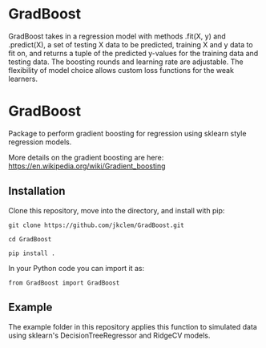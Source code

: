 # GradBoost
GradBoost takes in a regression model with methods .fit(X, y) and .predict(X), a set of testing X data to be predicted, training X and y data to fit on, and returns a tuple of the predicted y-values for the training data and testing data. The boosting rounds and learning rate are adjustable. The flexibility of model choice allows custom loss functions for the weak learners.

# GradBoost
Package to perform gradient boosting for regression using sklearn style regression models.

More details on the gradient boosting are here: https://en.wikipedia.org/wiki/Gradient_boosting

## Installation

Clone this repository, move into the directory, and install with pip:

`git clone https://github.com/jkclem/GradBoost.git`

`cd GradBoost`

`pip install .`

In your Python code you can import it as:

`from GradBoost import GradBoost`

## Example

The example folder in this repository applies this function to simulated data using sklearn's DecisionTreeRegressor and RidgeCV models.
